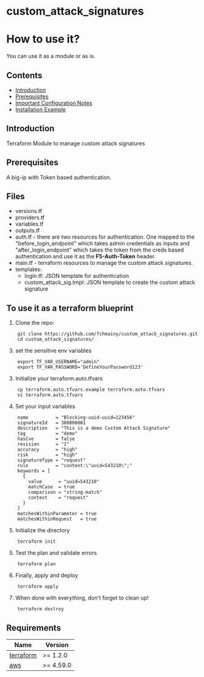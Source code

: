 # custom_attack_signatures



# How to use it?
You can use it as a module or as is.

## Contents

- [Introduction](#introduction)
- [Prerequisites](#prerequisites)
- [Important Configuration Notes](#important-configuration-notes)
- [Installation Example](#installation-example)

## Introduction

Terraform Module to manage custom attack signatures


## Prerequisites

A big-ip with Token based authentication.


## Files

  - versions.tf
  - providers.tf
  - variables.tf
  - outputs.tf
  - auth.tf - there are two resources for authentication. One mapped to the "before_login_endpoint" which takes admin credentials as inputs and "after_login_endpoint" which takes the token from the creds based authentication and use it as the **F5-Auth-Token** header.
  - main.tf - terraform resources to manage the custom attack signatures.
  - templates:
      - login.tf: JSON template for authentication
      - custom_attack_sig.tmpl: JSON template to create the custom attack signature

## To use it as a terraform blueprint

  1. Clone the repo:
  ```
      git clone https://github.com/fchmainy/custom_attack_signatures.git
      cd custom_attack_signatures/
  ```     
  3. set the sensitive env variables
  ```
      export TF_VAR_USERNAME="admin"
      export TF_VAR_PASSWORD='DefineYourPassword123'
  ```
  3. Initialize your terraform.auto.tfvars 
  ```
      cp terraform.auto.tfvars.example terraform.auto.tfvars
      vi terraform.auto.tfvars
  ```
  4. Set your input variables
  ```
      name          = "Blocking-uuid-uuid=123456"
      signatureId   = 300000001
      description   = "This is a demo Custom Attack Signature"
      tag           = "demo"
      hasCve        = false
      revision      = "1"
      accuracy      = "high"
      risk          = "high"
      signatureType = "request"
      rule          = "content:\"uuid=543210\";"
      keywords = [
        {
          value      = "uuid=543210"
          matchCase  = true
          comparison = "string-match"
          context    = "request"
        }
      ]
      matchesWithinParameter = true
      matchesWithinRequest   = true
  ```
  5. Initialize the directory
  ```
      terraform init
  ```
  5. Test the plan and validate errors
  ```
      terraform plan
  ```
  6. Finally, apply and deploy
  ```
      terraform apply
  ```
  7. When done with everything, don't forget to clean up!
  ```
      terraform destroy
  ```

<!-- markdownlint-disable no-inline-html -->
<!-- BEGINNING OF PRE-COMMIT-TERRAFORM DOCS HOOK -->
## Requirements

| Name | Version |
|------|---------|
| <a name="requirement_terraform"></a> [terraform](#requirement\_terraform) | >= 1.2.0 |
| <a name="requirement_aws"></a> [aws](#requirement\_aws) | >= 4.59.0 |
